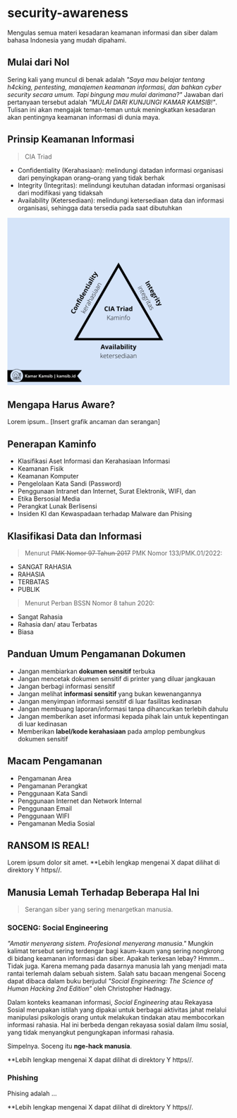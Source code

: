 # security-awareness
Mengulas semua materi kesadaran keamanan informasi dan siber dalam bahasa Indonesia yang mudah dipahami.

## Mulai dari Nol
Sering kali yang muncul di benak adalah _"Saya mau belajar tentang h4cking, pentesting, manajemen keamanan informasi, dan bahkan cyber security secara umum. Tapi bingung mau mulai darimana?"_ Jawaban dari pertanyaan tersebut adalah _"MULAI DARI KUNJUNGI KAMAR KAMSIB!"_. Tulisan ini akan mengajak teman-teman untuk meningkatkan kesadaran akan pentingnya keamanan informasi di dunia maya.

## Prinsip Keamanan Informasi
> CIA Triad

* Confidentiality (Kerahasiaan): melindungi datadan informasi organisasi dari penyingkapan orang–orang yang tidak berhak 
* Integrity (Integritas): melindungi keutuhan datadan informasi organisasi dari modifikasi yang tidaksah 
* Availability (Ketersediaan): melindungi ketersediaan data dan informasi organisasi, sehingga data tersedia pada saat dibutuhkan

![CIA](kamsib-cia-triad.png)

## Mengapa Harus Aware?
Lorem ipsum..
[Insert grafik ancaman dan serangan]

## Penerapan Kaminfo
* Klasifikasi Aset Informasi dan Kerahasiaan Informasi
* Keamanan Fisik
* Keamanan Komputer
* Pengelolaan Kata Sandi (Password)
* Penggunaan Intranet dan Internet, Surat Elektronik, WIFI, dan
* Etika Bersosial Media
* Perangkat Lunak Berlisensi
* Insiden KI dan Kewaspadaan terhadap Malware dan Phising

## Klasifikasi Data dan Informasi
> Menurut ~~PMK Nomor 97 Tahun 2017~~ PMK Nomor 133/PMK.01/2022:

* SANGAT RAHASIA
* RAHASIA
* TERBATAS
* PUBLIK

> Menurut Perban BSSN Nomor 8 tahun 2020:

* Sangat Rahasia
* Rahasia dan/ atau Terbatas
* Biasa

## Panduan Umum Pengamanan Dokumen
* Jangan membiarkan **dokumen sensitif** terbuka
* Jangan mencetak dokumen sensitif di printer yang diluar jangkauan
* Jangan berbagi informasi sensitif
* Jangan melihat **informasi sensitif** yang bukan kewenangannya
* Jangan menyimpan informasi sensitif di luar fasilitas kedinasan
* Jangan membuang laporan/informasi tanpa dihancurkan terlebih dahulu
* Jangan memberikan aset informasi kepada pihak lain untuk kepentingan di luar kedinasan
* Memberikan **label/kode kerahasiaan** pada amplop pembungkus dokumen sensitif

## Macam Pengamanan 
* Pengamanan Area
* Pengamanan Perangkat
* Penggunaan Kata Sandi
* Penggunaan Internet dan Network Internal
* Penggunaan Email
* Penggunaan WIFI
* Pengamanan Media Sosial

## RANSOM IS REAL!

Lorem ipsum dolor sit amet.
**Lebih lengkap mengenai X dapat dilihat di direktory Y https//.

## Manusia Lemah Terhadap Beberapa Hal Ini
> Serangan siber yang sering menargetkan manusia.

### SOCENG: Social Engineering

_"Amatir menyerang sistem. Profesional menyerang manusia."_
Mungkin kalimat tersebut sering terdengar bagi kaum-kaum yang sering nongkrong di bidang keamanan informasi dan siber. Apakah terkesan lebay? Hmmm... Tidak juga. Karena memang pada dasarnya manusia lah yang menjadi mata rantai terlemah dalam sebuah sistem. Salah satu bacaan mengenai Soceng dapat dibaca dalam buku berjudul _"Social Engineering: The Science of Human Hacking 2nd Edition"_ oleh Christopher Hadnagy.

Dalam konteks keamanan informasi, _Social Engineering_ atau Rekayasa Sosial merupakan istilah yang dipakai untuk berbagai aktivitas jahat melalui manipulasi psikologis orang untuk melakukan tindakan atau membocorkan informasi rahasia. Hal ini berbeda dengan rekayasa sosial dalam ilmu sosial, yang tidak menyangkut pengungkapan informasi rahasia.

Simpelnya. Soceng itu **nge-hack manusia**.

**Lebih lengkap mengenai X dapat dilihat di direktory Y https//.

###  Phishing

Phising adalah ...

**Lebih lengkap mengenai X dapat dilihat di direktory Y https//.
